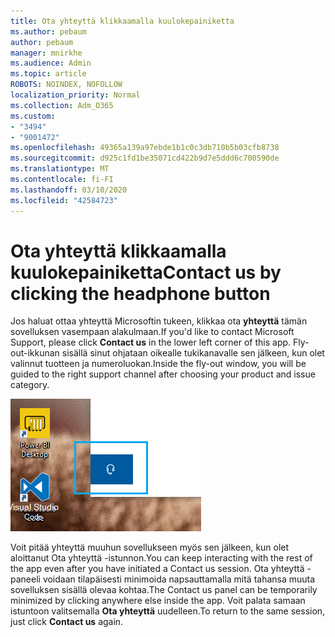 ```yaml
---
title: Ota yhteyttä klikkaamalla kuulokepainiketta
ms.author: pebaum
author: pebaum
manager: mnirkhe
ms.audience: Admin
ms.topic: article
ROBOTS: NOINDEX, NOFOLLOW
localization_priority: Normal
ms.collection: Adm_O365
ms.custom:
- "3494"
- "9001472"
ms.openlocfilehash: 49365a139a97ebde1b1c0c3db710b5b03cfb8738
ms.sourcegitcommit: d925c1fd1be35071cd422b9d7e5ddd6c700590de
ms.translationtype: MT
ms.contentlocale: fi-FI
ms.lasthandoff: 03/10/2020
ms.locfileid: "42584723"
---
```

# <a name="contact-us-by-clicking-the-headphone-button"></a><span data-ttu-id="96830-102">Ota yhteyttä klikkaamalla kuulokepainiketta</span><span class="sxs-lookup"><span data-stu-id="96830-102">Contact us by clicking the headphone button</span></span>

<span data-ttu-id="96830-103">Jos haluat ottaa yhteyttä Microsoftin tukeen, klikkaa ota **yhteyttä** tämän sovelluksen vasempaan alakulmaan.</span><span class="sxs-lookup"><span data-stu-id="96830-103">If you'd like to contact Microsoft Support, please click **Contact us** in the lower left corner of this app.</span></span> <span data-ttu-id="96830-104">Fly-out-ikkunan sisällä sinut ohjataan oikealle tukikanavalle sen jälkeen, kun olet valinnut tuotteen ja numeroluokan.</span><span class="sxs-lookup"><span data-stu-id="96830-104">Inside the fly-out window, you will be guided to the right support channel after choosing your product and issue category.</span></span>

![Ota meihin yhteyttä klikkaamalla kuulokekuvaketta.](media/contact-us-headphone-icon.png)

<span data-ttu-id="96830-106">Voit pitää yhteyttä muuhun sovellukseen myös sen jälkeen, kun olet aloittanut Ota yhteyttä -istunnon.</span><span class="sxs-lookup"><span data-stu-id="96830-106">You can keep interacting with the rest of the app even after you have initiated a Contact us session.</span></span> <span data-ttu-id="96830-107">Ota yhteyttä -paneeli voidaan tilapäisesti minimoida napsauttamalla mitä tahansa muuta sovelluksen sisällä olevaa kohtaa.</span><span class="sxs-lookup"><span data-stu-id="96830-107">The Contact us panel can be temporarily minimized by clicking anywhere else inside the app.</span></span> <span data-ttu-id="96830-108">Voit palata samaan istuntoon valitsemalla **Ota yhteyttä** uudelleen.</span><span class="sxs-lookup"><span data-stu-id="96830-108">To return to the same session, just click **Contact us** again.</span></span>
